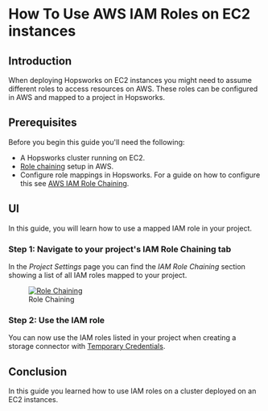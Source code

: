 # How To Use AWS IAM Roles on EC2 instances

## Introduction

When deploying Hopsworks on EC2 instances you might need to assume different roles to access resources on AWS. 
These roles can be configured in AWS and mapped to a project in Hopsworks.

## Prerequisites
Before you begin this guide you'll need the following:

- A Hopsworks cluster running on EC2.
- [Role chaining](https://docs.aws.amazon.com/IAM/latest/UserGuide/id_roles_terms-and-concepts.html#iam-term-role-chaining) setup in AWS.
- Configure role mappings in Hopsworks. For a guide on how to configure this see [AWS IAM Role Chaining](../../../../admin/roleChaining).

## UI
In this guide, you will learn how to use a mapped IAM role in your project.

### Step 1: Navigate to your project's IAM Role Chaining tab

In the _Project Settings_ page you can find the _IAM Role Chaining_ section showing a list of all IAM roles mapped to your project.

<figure>
  <a href="../../../../assets/images/guides/iam_role/project-settings.png">
    <img src="../../../../assets/images/guides/iam_role/project-settings.png" alt="Role Chaining"/>
  </a>
  <figcaption>Role Chaining</figcaption>
</figure>

### Step 2: Use the IAM role 

You can now use the IAM roles listed in your project when creating a storage connector with [Temporary Credentials](../../fs/storage_connector/creation/s3/#temporary-credentials).

## Conclusion
In this guide you learned how to use IAM roles on a cluster deployed on an EC2 instances.